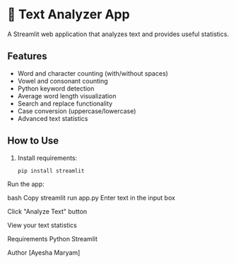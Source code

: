 # 📝 Text Analyzer App

A Streamlit web application that analyzes text and provides useful statistics.

## Features
- Word and character counting (with/without spaces)
- Vowel and consonant counting
- Python keyword detection
- Average word length visualization
- Search and replace functionality
- Case conversion (uppercase/lowercase)
- Advanced text statistics

## How to Use
1. Install requirements:
   ```bash
   pip install streamlit
Run the app:

bash
Copy
streamlit run app.py
Enter text in the input box

Click "Analyze Text" button

View your text statistics

Requirements
Python
Streamlit

Author
[Ayesha Maryam]
